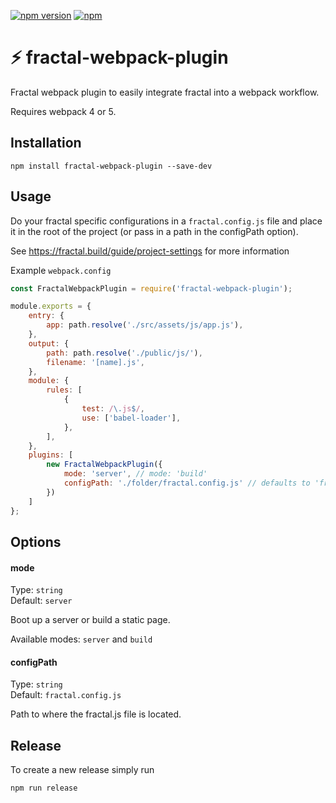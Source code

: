 [![npm version](https://badge.fury.io/js/fractal-webpack-plugin.svg)](https://badge.fury.io/js/fractal-webpack-plugin) [![npm](https://img.shields.io/npm/dt/fractal-webpack-plugin.svg)](https://www.npmjs.com/package/fractal-webpack-plugin)

# ⚡️ fractal-webpack-plugin

Fractal webpack plugin to easily integrate fractal into a webpack workflow.

Requires webpack 4 or 5.

## Installation

```
npm install fractal-webpack-plugin --save-dev
```

## Usage

Do your fractal specific configurations in a `fractal.config.js` file and place it in the root of the project (or pass
in a path in the configPath option).

See https://fractal.build/guide/project-settings for more information

Example `webpack.config`

```javascript
const FractalWebpackPlugin = require('fractal-webpack-plugin');

module.exports = {
    entry: {
        app: path.resolve('./src/assets/js/app.js'),
    },
    output: {
        path: path.resolve('./public/js/'),
        filename: '[name].js',
    },
    module: {
        rules: [
            {
                test: /\.js$/,
                use: ['babel-loader'],
            },
        ],
    },
    plugins: [
        new FractalWebpackPlugin({
            mode: 'server', // mode: 'build'
            configPath: './folder/fractal.config.js' // defaults to 'fractal.config.js'
        })
    ]
};
```

## Options

#### mode

Type: `string` <br>
Default: `server`

Boot up a server or build a static page.

Available modes: `server` and `build`

#### configPath

Type: `string` <br>
Default: `fractal.config.js`

Path to where the fractal.js file is located.

## Release

To create a new release simply run

```
npm run release
```
